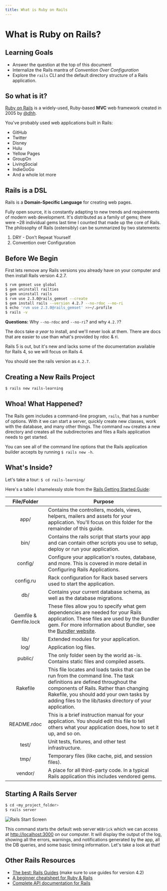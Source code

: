 ```yaml
---
title: What is Ruby on Rails
---
```



# What is Ruby on Rails?
## Learning Goals
- Answer the question at the top of this document
- Internalize the Rails mantra of _Convention Over Configuration_
- Explore the `rails` CLI and the default directory structure of a Rails application.

## So what is it?
[Ruby on Rails](http://rubyonrails.org/) is a widely-used, Ruby-based __MVC__ web framework created in 2005 by [@dhh](https://twitter.com/dhh).

You've probably used web applications built in Rails:

- GitHub
- Twitter
- Disney
- Hulu
- Yellow Pages
- GroupOn
- LivingSocial
- IndieGoGo
- And a whole lot more

## Rails is a DSL
Rails is a __Domain-Specific Language__ for creating web pages.

Fully open source, it is constantly adapting to new trends and requirements of modern web development. It's distributed as a family of gems; there were ~28 individual gems last time I counted that made up the core of Rails. The philosophy of Rails (ostensibly) can be summarized by two statements:

1. DRY - Don't Repeat Yourself
1. Convention over Configuration

## Before We Begin

First lets remove any Rails versions you already have on your computer and then install Rails version 4.2.7.

```bash
$ rvm gemset use global
$ gem uninstall railties
$ gem uninstall rails
$ rvm use 2.3.0@rails_gemset --create
$ gem install rails --version 4.2.7 --no-rdoc --no-ri
$ echo 'rvm use 2.3.0@rails_gemset' >>~/.profile
$ rails -v
```

__Questions:__ Why `--no-rdoc` and `--no-ri`? and why `4.2.7`?

The docs take _a year_ to install, and we'll never look at them. There are docs that are easier to use than what's provided by rdoc & ri.

Rails 5 is out, but it's new and lacks some of the documentation available for Rails 4, so we will focus on Rails 4.

You should see the rails version as `4.2.7`.


## Creating a New Rails Project
```bash
$ rails new rails-learning
```


## Whoa! What Happened?
The Rails gem includes a command-line program, `rails`, that has a number of options. With it we can start a server, quickly create new classes, work with the database, and many other things. The command `new` creates a new directory and creates all the subdirectories and files a Rails application needs to get started.

You can see all of the command line options that the Rails application builder accepts by running `$ rails new -h`.

## What's Inside?
Let's take a tour: `$ cd rails-learning/`

Here's a table I shamelessly stole from the [Rails Getting Started Guide](http://guides.rubyonrails.org/getting_started.html):

|File/Folder|Purpose|
|:---:|-------------|
| app/        | Contains the controllers, models, views, helpers, mailers and assets for your application. You'll focus on this folder for the remainder of this guide. |
| bin/        | Contains the rails script that starts your app and can contain other scripts you use to setup, deploy or run your application. |
| config/     | Configure your application's routes, database, and more. This is covered in more detail in Configuring Rails Applications. |
| config.ru   | Rack configuration for Rack based servers used to start the application. |
| db/         | Contains your current database schema, as well as the database migrations. |
| Gemfile & Gemfile.lock | These files allow you to specify what gem dependencies are needed for your Rails application. These files are used by the Bundler gem. For more information about Bundler, see the [Bundler website](http://bundler.io/). |
| lib/        | Extended modules for your application. |
| log/        | Application log files. |
| public/     | The only folder seen by the world as-is. Contains static files and compiled assets. |
| Rakefile    | This file locates and loads tasks that can be run from the command line. The task definitions are defined throughout the components of Rails. Rather than changing Rakefile, you should add your own tasks by adding files to the lib/tasks directory of your application. |
| README.rdoc | This is a brief instruction manual for your application. You should edit this file to tell others what your application does, how to set it up, and so on. |
| test/       | Unit tests, fixtures, and other test infrastructure. |
| tmp/        | Temporary files (like cache, pid, and session files). |
| vendor/     | A place for all third-party code. In a typical Rails application this includes vendored gems. |

## Starting A Rails Server

```bash
$ cd <my_project_folder>
$ rails server
```
![Rails Start Screen](http://guides.rubyonrails.org/v4.2/images/getting_started/rails_welcome.png)

This command starts the default web server `WEBrick` which we can access at [http://localhost:3000](http://localhost:3000) on our computer. It will display the output of the log, showing all the errors, warnings, and notifications generated by the app, all the DB queries, and some basic timing information. Let's take a look at that!

## Other Rails Resources
- [The best: Rails Guides](http://guides.rubyonrails.org/v4.2/) (make sure to use guides for version 4.2)
- [A beginner cheatsheet for Ruby & Rails](http://www.pragtob.info/rails-beginner-cheatsheet/)
- [Complete API documentation for Rails](http://apidock.com/rails)
